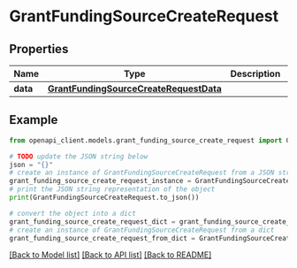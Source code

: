 # GrantFundingSourceCreateRequest


## Properties

Name | Type | Description | Notes
------------ | ------------- | ------------- | -------------
**data** | [**GrantFundingSourceCreateRequestData**](GrantFundingSourceCreateRequestData.md) |  | 

## Example

```python
from openapi_client.models.grant_funding_source_create_request import GrantFundingSourceCreateRequest

# TODO update the JSON string below
json = "{}"
# create an instance of GrantFundingSourceCreateRequest from a JSON string
grant_funding_source_create_request_instance = GrantFundingSourceCreateRequest.from_json(json)
# print the JSON string representation of the object
print(GrantFundingSourceCreateRequest.to_json())

# convert the object into a dict
grant_funding_source_create_request_dict = grant_funding_source_create_request_instance.to_dict()
# create an instance of GrantFundingSourceCreateRequest from a dict
grant_funding_source_create_request_from_dict = GrantFundingSourceCreateRequest.from_dict(grant_funding_source_create_request_dict)
```
[[Back to Model list]](../README.md#documentation-for-models) [[Back to API list]](../README.md#documentation-for-api-endpoints) [[Back to README]](../README.md)


